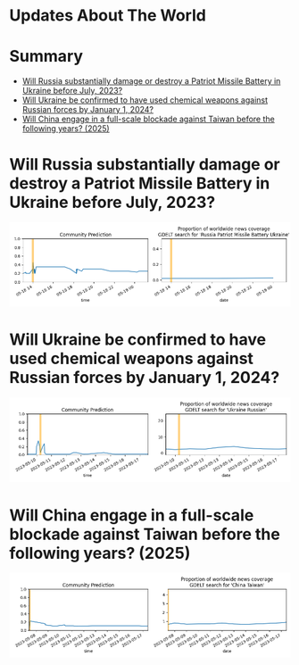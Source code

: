 
Updates About The World
=======================

Summary
=======

* [Will Russia substantially damage or destroy a Patriot Missile Battery in Ukraine before July, 2023?](#will-russia-substantially-damage-or-destroy-a-patriot-missile-battery-in-ukraine-before-july-2023)
* [Will Ukraine be confirmed to have used chemical weapons against Russian forces by January 1, 2024?](#will-ukraine-be-confirmed-to-have-used-chemical-weapons-against-russian-forces-by-january-1-2024)
* [Will China engage in a full-scale blockade against Taiwan before the following years? (2025)](#will-china-engage-in-a-full-scale-blockade-against-taiwan-before-the-following-years-2025)

# Will Russia substantially damage or destroy a Patriot Missile Battery in Ukraine before July, 2023?


![Russia damages Patriot air defense system?](assets/05.png)
# Will Ukraine be confirmed to have used chemical weapons against Russian forces by January 1, 2024?


![Ukraine using Chemical Weapons Confirmed](assets/09.png)
# Will China engage in a full-scale blockade against Taiwan before the following years? (2025)


![2025](assets/10.png)
